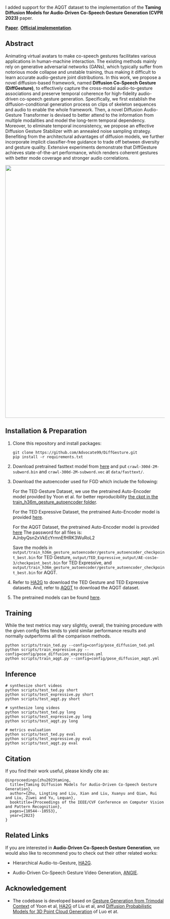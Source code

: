 I added support for the AQGT dataset to the implementation of the **Taming Diffusion Models for Audio-Driven Co-Speech Gesture Generation (CVPR 2023)** paper.

[**Paper**](https://arxiv.org/abs/2303.09119).
[**Official implementation**](https://github.com/Advocate99/DiffGesture).

## Abstract

Animating virtual avatars to make co-speech gestures facilitates various applications in human-machine interaction. The existing methods mainly rely on generative adversarial networks (GANs), which typically suffer from notorious mode collapse and unstable training, thus making it difficult to learn accurate audio-gesture joint distributions. In this work, we propose a novel diffusion-based framework, named **Diffusion Co-Speech Gesture (DiffGesture)**, to effectively capture the cross-modal audio-to-gesture associations and preserve temporal coherence for high-fidelity audio-driven co-speech gesture generation. Specifically, we first establish the diffusion-conditional generation process on clips of skeleton sequences and audio to enable the whole framework. Then, a novel Diffusion Audio-Gesture Transformer is devised to better attend to the information from multiple modalities and model the long-term temporal dependency. Moreover, to eliminate temporal inconsistency, we propose an effective Diffusion Gesture Stabilizer with an annealed noise sampling strategy. Benefiting from the architectural advantages of diffusion models, we further incorporate implicit classifier-free guidance to trade off between diversity and gesture quality. Extensive experiments demonstrate that DiffGesture achieves state-of-the-art performance, which renders coherent gestures with better mode coverage and stronger audio correlations.

<img src='./misc/overview.jpg' width=800>

## Installation & Preparation

1. Clone this repository and install packages:
    ```
    git clone https://github.com/Advocate99/DiffGesture.git
    pip install -r requirements.txt
    ```

2. Download pretrained fasttext model from [here](https://dl.fbaipublicfiles.com/fasttext/vectors-english/crawl-300d-2M-subword.zip) and put `crawl-300d-2M-subword.bin` and `crawl-300d-2M-subword.vec` at `data/fasttext/`.

3. Download the autoencoder used for FGD which include the following:

    For the TED Gesture Dataset, we use the pretrained Auto-Encoder model provided by Yoon et al. for better reproducibility [the ckpt in the train_h36m_gesture_autoencoder folder](https://kaistackr-my.sharepoint.com/:u:/g/personal/zeroyy_kaist_ac_kr/Ec1UIsDDLHtKia04_TTRbygBepXORv__kkq-C9IqZs32aA?e=bJGXQr).

    For the TED Expressive Dataset, the pretrained Auto-Encoder model is provided [here](https://mycuhk-my.sharepoint.com/:u:/g/personal/1155165198_link_cuhk_edu_hk/EWbBxUeuIHFDnBUgZFMCq1oBdiZSw6pOlmVxC8d9xS3HOg?e=IT1AoC).

    For the AQGT Dataset, the pretrained Auto-Encoder model is provided [here](https://uni-bielefeld.sciebo.de/s/5tajMJrH5nPh8oD)
    The password for all files is: AJnbyQsn2xVkEcYrmnEfHRK3WuRoL2

    Save the models in `output/train_h36m_gesture_autoencoder/gesture_autoencoder_checkpoint_best.bin` for TED Gesture, `output/TED_Expressive_output/AE-cos1e-3/checkpoint_best.bin` for TED Expressive, and `output/train_h36m_gesture_autoencoder/gesture_autoencoder_checkpoint_best.bin` for AQGT.

4. Refer to [HA2G](https://github.com/alvinliu0/HA2G) to download the TED Gesture and TED Expressive datasets.
And, refer to [AQGT](https://github.com/hvoss-techfak/AQGT) to download the AQGT dataset.

5. The pretrained models can be found [here](https://connecthkuhk-my.sharepoint.com/:u:/g/personal/ltzhu99_connect_hku_hk/EVE9MqI18k5FmsavVFESaVAB2lrv5e1CiHhr20xW2Vd5cA?e=eU6e4t).

## Training

While the test metrics may vary slightly, overall, the training procedure with the given config files tends to yield similar performance results and normally outperforms all the comparison methods.

```
python scripts/train_ted.py --config=config/pose_diffusion_ted.yml
python scripts/train_expressive.py --config=config/pose_diffusion_expressive.yml
python scripts/train_aqgt.py --config=config/pose_diffusion_aqgt.yml
```

## Inference
```
# synthesize short videos
python scripts/test_ted.py short
python scripts/test_expressive.py short
python scripts/test_aqgt.py short

# synthesize long videos
python scripts/test_ted.py long
python scripts/test_expressive.py long
python scripts/test_aqgt.py long

# metrics evaluation
python scripts/test_ted.py eval
python scripts/test_expressive.py eval
python scripts/test_aqgt.py eval
```

## Citation

If you find their work useful, please kindly cite as:
```
@inproceedings{zhu2023taming,
  title={Taming Diffusion Models for Audio-Driven Co-Speech Gesture Generation},
  author={Zhu, Lingting and Liu, Xian and Liu, Xuanyu and Qian, Rui and Liu, Ziwei and Yu, Lequan},
  booktitle={Proceedings of the IEEE/CVF Conference on Computer Vision and Pattern Recognition},
  pages={10544--10553},
  year={2023}
}

```

## Related Links
If you are interested in **Audio-Driven Co-Speech Gesture Generation**, we would also like to recommend you to check out their other related works:

* Hierarchical Audio-to-Gesture, [HA2G](https://alvinliu0.github.io/projects/HA2G).

* Audio-Driven Co-Speech Gesture Video Generation, [ANGIE](https://alvinliu0.github.io/projects/ANGIE).

## Acknowledgement
* The codebase is developed based on [Gesture Generation from Trimodal Context](https://github.com/ai4r/Gesture-Generation-from-Trimodal-Context) of Yoon et al, [HA2G](https://github.com/alvinliu0/HA2G) of Liu et al, and [Diffusion Probabilistic Models for 3D Point Cloud Generation](https://github.com/luost26/diffusion-point-cloud) of Luo et at.
